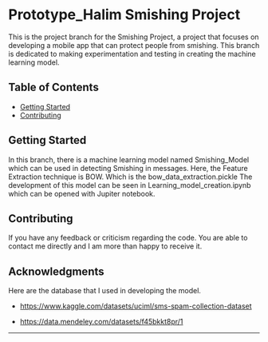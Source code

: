 # Prototype_Halim Smishing Project

This is the project branch for the Smishing Project, a project that focuses on developing a mobile app that can protect people from smishing. This branch is dedicated to making experimentation and testing in creating the machine learning model.

## Table of Contents

- [Getting Started](#getting-started)
- [Contributing](#contributing)


## Getting Started

In this branch, there is a machine learning model named Smishing_Model which can be used in detecting Smishing in messages.
Here, the Feature Extraction technique is BOW. Which is the bow_data_extraction.pickle
The development of this model can be seen in Learning_model_creation.ipynb which can be opened with Jupiter notebook.

## Contributing

If you have any feedback or criticism regarding the code. You are able to contact me directly and I am more than happy to receive it.

## Acknowledgments

Here are the database that I used in developing the model.

- https://www.kaggle.com/datasets/uciml/sms-spam-collection-dataset

- https://data.mendeley.com/datasets/f45bkkt8pr/1

---


